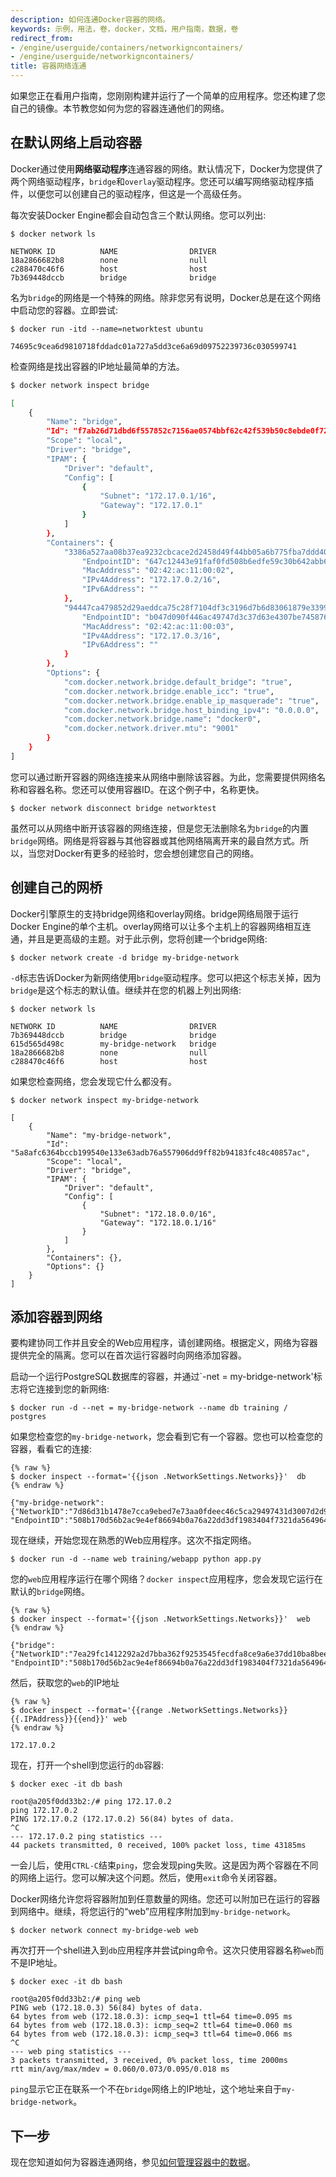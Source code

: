 ```yaml
---
description: 如何连通Docker容器的网络。
keywords: 示例，用法，卷，docker，文档，用户指南，数据，卷
redirect_from:
- /engine/userguide/containers/networkigncontainers/
- /engine/userguide/networkigncontainers/
title: 容器网络连通
---
```



如果您正在看用户指南，您刚刚构建并运行了一个简单的应用程序。您还构建了您自己的镜像。本节教您如何为您的容器连通他们的网络。

## 在默认网络上启动容器

Docker通过使用**网络驱动程序**连通容器的网络。默认情况下，Docker为您提供了两个网络驱动程序，`bridge`和`overlay`驱动程序。您还可以编写网络驱动程序插件，以便您可以创建自己的驱动程序，但这是一个高级任务。

每次安装Docker Engine都会自动包含三个默认网络。您可以列出:

	$ docker network ls

    NETWORK ID          NAME                DRIVER
    18a2866682b8        none                null
    c288470c46f6        host                host
    7b369448dccb        bridge              bridge

名为`bridge`的网络是一个特殊的网络。除非您另有说明，Docker总是在这个网络中启动您的容器。立即尝试:

	$ docker run -itd --name=networktest ubuntu

	74695c9cea6d9810718fddadc01a727a5dd3ce6a69d09752239736c030599741

检查网络是找出容器的IP地址最简单的方法。

```bash
$ docker network inspect bridge

[
    {
        "Name": "bridge",
        "Id": "f7ab26d71dbd6f557852c7156ae0574bbf62c42f539b50c8ebde0f728a253b6f",
        "Scope": "local",
        "Driver": "bridge",
        "IPAM": {
            "Driver": "default",
            "Config": [
                {
                    "Subnet": "172.17.0.1/16",
                    "Gateway": "172.17.0.1"
                }
            ]
        },
        "Containers": {
            "3386a527aa08b37ea9232cbcace2d2458d49f44bb05a6b775fba7ddd40d8f92c": {
                "EndpointID": "647c12443e91faf0fd508b6edfe59c30b642abb60dfab890b4bdccee38750bc1",
                "MacAddress": "02:42:ac:11:00:02",
                "IPv4Address": "172.17.0.2/16",
                "IPv6Address": ""
            },
            "94447ca479852d29aeddca75c28f7104df3c3196d7b6d83061879e339946805c": {
                "EndpointID": "b047d090f446ac49747d3c37d63e4307be745876db7f0ceef7b311cbba615f48",
                "MacAddress": "02:42:ac:11:00:03",
                "IPv4Address": "172.17.0.3/16",
                "IPv6Address": ""
            }
        },
        "Options": {
            "com.docker.network.bridge.default_bridge": "true",
            "com.docker.network.bridge.enable_icc": "true",
            "com.docker.network.bridge.enable_ip_masquerade": "true",
            "com.docker.network.bridge.host_binding_ipv4": "0.0.0.0",
            "com.docker.network.bridge.name": "docker0",
            "com.docker.network.driver.mtu": "9001"
        }
    }
]
```

您可以通过断开容器的网络连接来从网络中删除该容器。为此，您需要提供网络名称和容器名称。您还可以使用容器ID。在这个例子中，名称更快。

	$ docker network disconnect bridge networktest

虽然可以从网络中断开该容器的网络连接，但是您无法删除名为`bridge`的内置`bridge`网络。网络是将容器与其他容器或其他网络隔离开来的最自然方式。所以，当您对Docker有更多的经验时，您会想创建您自己的网络。

## 创建自己的网桥

Docker引擎原生的支持bridge网络和overlay网络。bridge网络局限于运行Docker Engine的单个主机。overlay网络可以让多个主机上的容器网络相互连通，并且是更高级的主题。对于此示例，您将创建一个bridge网络:

	$ docker network create -d bridge my-bridge-network

`-d`标志告诉Docker为新网络使用`bridge`驱动程序。您可以把这个标志关掉，因为`bridge`是这个标志的默认值。继续并在您的机器上列出网络:


    $ docker network ls

    NETWORK ID          NAME                DRIVER
    7b369448dccb        bridge              bridge
    615d565d498c        my-bridge-network   bridge
    18a2866682b8        none                null
    c288470c46f6        host                host

如果您检查网络，您会发现它什么都没有。
	
	$ docker network inspect my-bridge-network

    [
        {
            "Name": "my-bridge-network",
            "Id": "5a8afc6364bccb199540e133e63adb76a557906dd9ff82b94183fc48c40857ac",
            "Scope": "local",
            "Driver": "bridge",
            "IPAM": {
                "Driver": "default",
                "Config": [
                    {
                        "Subnet": "172.18.0.0/16",
                        "Gateway": "172.18.0.1/16"
                    }
                ]
            },
            "Containers": {},
            "Options": {}
        }
    ]


## 添加容器到网络

要构建协同工作并且安全的Web应用程序，请创建网络。根据定义，网络为容器提供完全的隔离。您可以在首次运行容器时向网络添加容器。

启动一个运行PostgreSQL数据库的容器，并通过`-net = my-bridge-network'标志将它连接到您的新网络:

	$ docker run -d --net = my-bridge-network --name db training / postgres

如果您检查您的`my-bridge-network`，您会看到它有一个容器。您也可以检查您的容器，看看它的连接:

    {% raw %}
    $ docker inspect --format='{{json .NetworkSettings.Networks}}'  db
    {% endraw %}

    {"my-bridge-network":{"NetworkID":"7d86d31b1478e7cca9ebed7e73aa0fdeec46c5ca29497431d3007d2d9e15ed99",
    "EndpointID":"508b170d56b2ac9e4ef86694b0a76a22dd3df1983404f7321da5649645bf7043","Gateway":"172.18.0.1","IPAddress":"172.18.0.2","IPPrefixLen":16,"IPv6Gateway":"","GlobalIPv6Address":"","GlobalIPv6PrefixLen":0,"MacAddress":"02:42:ac:11:00:02"}}

现在继续，开始您现在熟悉的Web应用程序。这次不指定网络。

	$ docker run -d --name web training/webapp python app.py

您的`web`应用程序运行在哪个网络？`docker inspect`应用程序，您会发现它运行在默认的`bridge`网络。

    {% raw %}
    $ docker inspect --format='{{json .NetworkSettings.Networks}}'  web
    {% endraw %}

    {"bridge":{"NetworkID":"7ea29fc1412292a2d7bba362f9253545fecdfa8ce9a6e37dd10ba8bee7129812",
    "EndpointID":"508b170d56b2ac9e4ef86694b0a76a22dd3df1983404f7321da5649645bf7043","Gateway":"172.17.0.1","IPAddress":"172.17.0.2","IPPrefixLen":16,"IPv6Gateway":"","GlobalIPv6Address":"","GlobalIPv6PrefixLen":0,"MacAddress":"02:42:ac:11:00:02"}}

然后，获取您的`web`的IP地址


    {% raw %}
    $ docker inspect --format='{{range .NetworkSettings.Networks}}{{.IPAddress}}{{end}}' web
    {% endraw %}

    172.17.0.2

现在，打开一个shell到您运行的`db`容器:

	$ docker exec -it db bash

    root@a205f0dd33b2:/# ping 172.17.0.2
    ping 172.17.0.2
    PING 172.17.0.2 (172.17.0.2) 56(84) bytes of data.
    ^C
    --- 172.17.0.2 ping statistics ---
    44 packets transmitted, 0 received, 100% packet loss, time 43185ms

一会儿后，使用`CTRL-C`结束`ping`，您会发现ping失败。这是因为两个容器在不同的网络上运行。您可以解决这个问题。然后，使用`exit`命令关闭容器。

Docker网络允许您将容器附加到任意数量的网络。您还可以附加已在运行的容器到网络中。继续，将您运行的“web”应用程序附加到`my-bridge-network`。

	$ docker network connect my-bridge-web web

再次打开一个shell进入到`db`应用程序并尝试ping命令。这次只使用容器名称`web`而不是IP地址。


    $ docker exec -it db bash

    root@a205f0dd33b2:/# ping web
    PING web (172.18.0.3) 56(84) bytes of data.
    64 bytes from web (172.18.0.3): icmp_seq=1 ttl=64 time=0.095 ms
    64 bytes from web (172.18.0.3): icmp_seq=2 ttl=64 time=0.060 ms
    64 bytes from web (172.18.0.3): icmp_seq=3 ttl=64 time=0.066 ms
    ^C
    --- web ping statistics ---
    3 packets transmitted, 3 received, 0% packet loss, time 2000ms
    rtt min/avg/max/mdev = 0.060/0.073/0.095/0.018 ms
    
`ping`显示它正在联系一个不在`bridge`网络上的IP地址，这个地址来自于`my-bridge-network`。

## 下一步

现在您知道如何为容器连通网络，参见[如何管理容器中的数据](dockervolumes.md)。